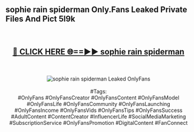 <h2>sophie rain spiderman Only.Fans Leaked Private Files And Pict 5l9k</h2>
<br>
<div align="center">
<h2><a href="https://mediafiles.top/sophie_rain_spiderman" rel="nofollow">🔴 CLICK HERE 🌐==►► sophie rain spiderman</a></h2>
<br>
<br>
<a href="https://mediafiles.top/sophie_rain_spiderman" rel="nofollow" data-target="animated-image.originalLink"><img src="https://i.ibb.co.com/WyWwxjT/player-gif2.gif" alt="sophie rain spiderman Leaked OnlyFans" style="max-width: 100%; display: inline-block;" data-target="animated-image.originalImage"></a>
<br><br>
#Tags:
<br>
#OnlyFans #OnlyFansCreator #OnlyFansContent #OnlyFansModel #OnlyFansLife #OnlyFansCommunity #OnlyFansLaunching #OnlyFansIncome #OnlyFansVids #OnlyFansTips #OnlyFansSuccess #AdultContent #ContentCreator #InfluencerLife #SocialMediaMarketing #SubscriptionService #OnlyFansPromotion #DigitalContent #FanConnect
</div>
<br>